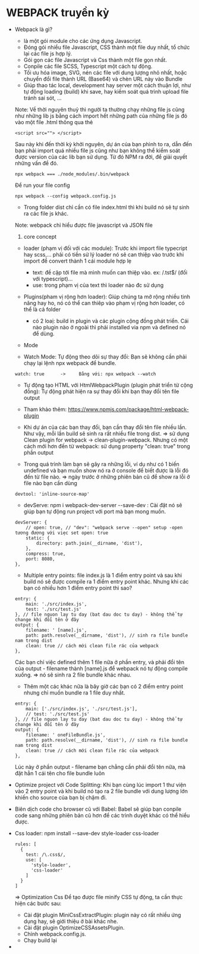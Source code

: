 # WEBPACK truyền kỳ
* Webpack là gì?
    - là một gói module cho các ứng dụng Javascript.
    - Đóng gói nhiều file Javascript, CSS thành một file duy nhất, tổ chức lại các file js hợp lý.
    - Gói gọn các file Javascript và Css thành một file gọn nhất.
    - Conpile các file SCSS, Typescript một cách tự động.
    - Tối ưu hóa image, SVG, nén các file với dung lượng nhỏ nhất, hoặc chuyển đổi file thành URL (Base64) và chèn URL này vào Bundle
    - Giúp thao tác local, development hay server một cách thuận lợi, như tự động loading (build) khi save, hay kiếm soát quá trình upload file tránh sai sót, ...

    Note: Về thời nguyên thuỷ thì người ta thường chạy những file js cũng như những lib js bằng cách import hết những path của những file js đó vào một file .html thông qua thẻ 
    ```
    <script src=""> </script>
    ```
    Sau này khi đến thời kỳ khởi nguyên, dự án của bạn phình to ra, dẫn đến bạn phải import quá nhiều file js cũng như bạn không thể kiểm soát được version của các lib bạn sử dụng.
    Từ đó NPM ra đời, để giải quyết những vấn đề đó.

    ```
    npx webpack === ./node_modules/.bin/webpack
    ```

    Để run your file config
    ```
    npx webpack --config webpack.config.js
    ```

    - Trong folder dist chỉ cần có file index.html thì khi build nó sẽ tự sinh ra các file js khác. 

    Note: webpack chỉ hiểu được file javascript và JSON file

    1. core concept
    - loader (phạm vị đối với các module): Trước khi import file typecript hay scss,... phải có tiền sử lý loader nó sẽ can thiệp vào trước khi import để convert thành 1 cái module hợp lẹ
        + text: đề cập tới file mà mình muốn can thiệp vào. ex: /\.tst$/ (đối với typescript)...
        + use: trong phạm vị của text thì loader nào đc sử dụng
    
    - Plugins(pham vị rộng hơn loader): Giúp chúng ta mở rộng nhiều tinh năng hay ho, nó có thể can thiêp vào phạm vị rộng hơn loader, có thể là cả folder
        + có 2 loaị: build in plugin và các plugin cộng đồng phát triển. Cái nào plugin nào ở ngoài thì phải installed via npm và defined nó để dùng.
    
    - Mode
    - Watch Mode: Tự động theo dõi sự thay đổi: Bạn sẽ không cần phải chạy lại lệnh npx webpack để bundle.
    ```
    watch: true      ->     Bằng với: npx webpack --watch
    ```
    - Tự động tạo HTML với HtmlWebpackPlugin (plugin phát triển từ cộng đồng): Tự động phát hiện ra sự thay đổi khi bạn thay đổi tên file output
    - Tham khảo thêm: https://www.npmjs.com/package/html-webpack-plugin
    - Khi dự án của các bạn thay đổi, bạn cần thay đổi tên file nhiều lần. Như vậy, mỗi lần build sẽ sinh ra rất nhiều file trong dist.
    => sử dụng Clean plugin for webpack -> clean-plugin-webpack.
    Nhưng có một cách mới hơn đến từ webpack: sử dụng property "clean: true" trong phần output

    - Trong quá trình làm bạn sẽ gây ra những lỗi, ví dụ như có 1 biến undefined và bạn muốn show nó ra ở console để biết được là lỗi đó đến từ file nào.
    => ngày trước ở những phiên bản cũ để show ra lỗi ở file nào bạn cần dùng
    ```
    devtool: 'inline-source-map'
    ```

    - devServe: npm i webpack-dev-server --save-dev : Cài đặt nó sẽ giúp bạn tự động run project với port mà bạn mong muốn.
    ```
    devServer: {
        // open: true, // "dev": "webpack serve --open" setup -open tương đương với viẹc set open: true
        static: {
            directory: path.join(__dirname, 'dist'),
        },
        compress: true,
        port: 8080,
    },
    ```

    - Multiple entry points: file index.js là 1 điểm entry point và sau khi build nó sẽ được compile ra 1 điểm entry point khác. Nhưng khi các bạn có nhiều hơn 1 điểm entry point thì sao?
    ```
    entry: {
        main: './src/index.js',
        test: './src/test.js'
    }, // file nguon lay tu day (bat dau doc tu day) - không thể tự change khi đổi tên ở đây
    output: {
        filename: ' [name].js',
        path: path.resolve(__dirname, 'dist'), // sinh ra file bundle nam trong dist
        clean: true // cách mới clean file rác của webpack
    },
    ```
    Các bạn chỉ việc defined thêm 1 file nữa ở phần entry, và phải đổi tên của output - filename thành [name].js để webpack nó tự động compile xuống. => nó sẽ sinh ra 2 file bundle khác nhau.
    
    + Thêm một các khác nữa là bây giờ các bạn có 2 điểm entry point nhưng chỉ muốn bundle ra 1 file duy nhất.
    ```
    entry: {
        main: ['./src/index.js', './src/test.js'],
        // test: './src/test.js'
    }, // file nguon lay tu day (bat dau doc tu day) - không thể tự change khi đổi tên ở đây
    output: {
        filename: ' oneFileBundle.js',
        path: path.resolve(__dirname, 'dist'), // sinh ra file bundle nam trong dist
        clean: true // cách mới clean file rác của webpack
    },
    ```
    Lúc này ở phần output - filename bạn chẳng cần phải đổi tên nữa, mà đặt hẳn 1 cái tên cho file bundle luôn


* Optimize project với Code Splitting: Khi bạn cùng lúc import 1 thư viện vào 2 entry point và khi build nó tạo ra 2 file bundle với dung lượng lớn khiến cho source của bạn bị chậm đi. 

* Biên dịch code cho browser cũ với Babel: Babel sẽ giúp bạn conpile code sang những phiên bản cũ hơn để các trình duyệt khác có thể hiểu được.

* Css loader:
    npm install --save-dev style-loader css-loader
    ```
    rules: [
      {
        test: /\.css$/,
        use: [
          'style-loader',
          'css-loader'
        ]
      }
    ]
    ```
    => Optimization Css
    Để tạo được file minify CSS tự động, ta cần thực hiện các bước sau:
    + Cài đặt plugin MiniCssExtractPlugin: plugin này có rất nhiều ứng dụng hay, sẽ giới thiệu ở bài khác nhe.
    + Cài đặt plugin OptimizeCSSAssetsPlugin.
    + Chỉnh webpack.config.js.
    + Chạy build lại

* 


